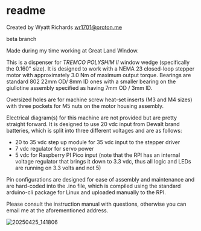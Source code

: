 # readme
Created by Wyatt Richards <wr1701@proton.me>

beta branch

Made during my time working at Great Land Window.

This is a dispenser for _TREMCO POLYSHIM II_ window wedge (specifically the 0.160" size). It is designed to work with a NEMA 23 closed-loop stepper motor with approximately 3.0 Nm of maximum output torque. Bearings are standard 802 22mm OD/ 8mm ID ones with a smaller bearing on the giullotine assembly specified as having 7mm OD / 3mm ID.

Oversized holes are for machine screw heat-set inserts (M3 and M4 sizes) with three pockets for M5 nuts on the motor housing assembly.

Electrical diagram(s) for this machine are not provided but are pretty straight forward. It is designed to use 20 vdc input from Dewalt brand batteries, which is split into three different voltages and are as follows:
* 20 to 35 vdc step up module for 35 vdc input to the stepper driver
* 7 vdc regulator for servo power
* 5 vdc for Raspberry PI Pico input (note that the RPI has an internal voltage regulator that brings it down to 3.3 vdc, thus all logic and LEDs are running on 3.3 volts and not 5)

Pin configurations are designed for ease of assembly and maintenance and are hard-coded into the .ino file, which is compiled using the standard arduino-cli package for Linux and uploaded manually to the RPI.

Please consult the instruction manual with questions, otherwise you can email me at the aforementioned address.

![20250425_141806](https://github.com/user-attachments/assets/773094a0-8536-4966-ad69-b1f1d41edcd5)

